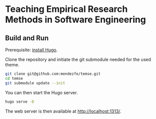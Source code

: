 # Teaching Empirical Research Methods in Software Engineering

## Build and Run

Prerequisite: [install Hugo](https://gohugo.io/installation/).

Clone the repository and initiate the git submodule needed for the used theme.

```sh
git clone git@github.com:mendezfe/temse.git
cd temse 
git submodule update --init
```

You can then start the Hugo server.

```sh
hugo serve -D
```

The web server is then available at [http://localhost:1313/](http://localhost:1313/).
